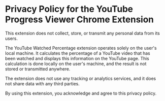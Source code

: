 # Privacy Policy for the YouTube Progress Viewer Chrome Extension

This extension does not collect, store, or transmit any personal data from its users.

The YouTube Watched Percentage extension operates solely on the user's local machine. It calculates the percentage of a YouTube video that has been watched and displays this information on the YouTube page. This calculation is done locally on the user's machine, and the result is not stored or transmitted anywhere.

The extension does not use any tracking or analytics services, and it does not share data with any third parties.

By using this extension, you acknowledge and agree to this privacy policy.
